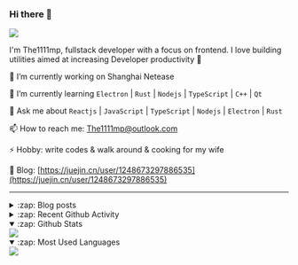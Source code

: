 ### Hi there 👋

![](https://komarev.com/ghpvc/?username=1111mp&color=green)

I'm The1111mp, fullstack developer with a focus on frontend. I love building utilities aimed at increasing Developer productivity 🙌

🔭 I’m currently working on Shanghai Netease

🌱 I’m currently learning `Electron` | `Rust` | `Nodejs` | `TypeScript` | `C++` | `Qt`

💬 Ask me about `Reactjs` | `JavaScript` | `TypeScript` | `Nodejs` | `Electron` | `Rust`

📫 How to reach me: <a href="mailto:The1111mp@outlook.com">The1111mp@outlook.com</a>

⚡ Hobby: write codes & walk around & cooking for my wife

📖 Blog: [https://juejin.cn/user/1248673297886535](https://juejin.cn/user/1248673297886535)

***

<details>
  <summary>:zap: Blog posts</summary>

  - [这里有从零开始构建现代化前端UI组件库所需要的一切](https://juejin.cn/post/7324011329883045915)
  - [使用 nvm-desktop 轻松安装和管理多个 node 版本](https://juejin.cn/post/7267791228872179727)
  - [Electron 中集成 SQLite3 数据库的最佳实践](https://juejin.cn/post/7202807471881306172)
  - [从0开发IM，单聊群聊在线离线消息以及消息的已读未读功能](https://juejin.cn/post/7202583557751865401)
  - [Electron（网页）中实现接近微信消息发送体验的消息输入框及界面](https://juejin.cn/post/7252505446396575781)
  - [Qt中基于QWebEngineView和QWebChannel实现与web的交互](https://juejin.cn/post/7238423148555501629)
</details>

<details>
  <summary>:zap: Recent Github Activity</summary>

  <!--START_SECTION:activity-->
1. 🚀 Published release [nvm-desktop updater files](https://github.com/1111mp/nvm-desktop-test/releases/tag/updater) in [1111mp/nvm-desktop-test](https://github.com/1111mp/nvm-desktop-test)
2. 🚀 Published release [updater files](https://github.com/1111mp/nvm-desktop-test/releases/tag/updater) in [1111mp/nvm-desktop-test](https://github.com/1111mp/nvm-desktop-test)
3. 🗣 Commented on [#109](https://github.com/1111mp/nvm-desktop/issues/109#issuecomment-2322913738) in [1111mp/nvm-desktop](https://github.com/1111mp/nvm-desktop)
4. 🗣 Commented on [#86](https://github.com/1111mp/nvm-desktop/issues/86#issuecomment-2322856169) in [1111mp/nvm-desktop](https://github.com/1111mp/nvm-desktop)
5. 🔒 Closed issue [#108](https://github.com/1111mp/nvm-desktop/issues/108) in [1111mp/nvm-desktop](https://github.com/1111mp/nvm-desktop)
6. 🗣 Commented on [#108](https://github.com/1111mp/nvm-desktop/issues/108#issuecomment-2322855683) in [1111mp/nvm-desktop](https://github.com/1111mp/nvm-desktop)
7. 🗣 Commented on [#104](https://github.com/1111mp/nvm-desktop/issues/104#issuecomment-2322855402) in [1111mp/nvm-desktop](https://github.com/1111mp/nvm-desktop)
8. 🔒 Closed issue [#104](https://github.com/1111mp/nvm-desktop/issues/104) in [1111mp/nvm-desktop](https://github.com/1111mp/nvm-desktop)
9. 🚀 Published release [v3.4.0](https://github.com/1111mp/nvm-desktop/releases/tag/3.4.0) in [1111mp/nvm-desktop](https://github.com/1111mp/nvm-desktop)
10. 🚀 Published release [v3.4.0](https://github.com/1111mp/nvmd-command/releases/tag/3.4.0) in [1111mp/nvmd-command](https://github.com/1111mp/nvmd-command)
  <!--END_SECTION:activity-->
</details>

<details open>
  <summary>:zap: Github Stats</summary>

  <img align="center" src="https://github-readme-stats-sigma-five.vercel.app/api?username=1111mp&show_icons=true&hide_border=true&theme=gruvbox" />
</details>

<details open>
  <summary>:zap: Most Used Languages</summary>

  <img align="center" src="https://github-readme-stats-sigma-five.vercel.app/api/top-langs/?username=1111mp&layout=compact&show_icons=true&hide_border=true&theme=gruvbox" />
</details>


<!--
**1111mp/1111mp** is a ✨ _special_ ✨ repository because its `README.md` (this file) appears on your GitHub profile.

Here are some ideas to get you started:

- 🔭 I’m currently working on ...
- 🌱 I’m currently learning ...
- 👯 I’m looking to collaborate on ...
- 🤔 I’m looking for help with ...
- 💬 Ask me about ...
- 📫 How to reach me: ...
- 😄 Pronouns: ...
- ⚡ Fun fact: ...
-->
